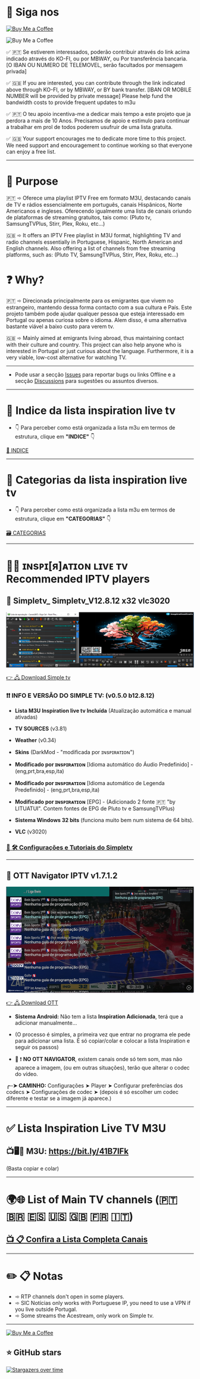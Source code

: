 # 🚩 Siga nos


<a href='https://ko-fi.com/R6R5SJ5L8' target='_blank'><img height='36' style='border:0px;height:36px;' src='https://storage.ko-fi.com/cdn/kofi2.png?v=3' border='0' alt='Buy Me a Coffee' /></a>

<img height='150' style='border:0px;height:150px;' src='https://jerrymoz.files.wordpress.com/2023/12/cafe.webp?w=210' border='0' alt='Buy Me a Coffee' /></a><img height='150' style='border:0px;height:150px;' src='https://jerrymoz.files.wordpress.com/2024/02/qr_github.png?w=200' border='0' alt='' /></a><img height='150' style='border:0px;height:150px;' src='https://jerrymoz.files.wordpress.com/2024/02/qrtelegram.jpg?w=200' border='0' alt='' /></a><img height='150' style='border:0px;height:150px;' src='https://jerrymoz.files.wordpress.com/2023/12/qr_blog.png?w=200' border='0' alt='' /></a>

✅ 🇵🇹 Se estiverem interessados, poderão contribuir através do link acima indicado através do KO-FI, ou por MBWAY, ou Por transferência bancaria.
[O IBAN OU NUMERO DE TELEMOVEL, serão facultados por mensagem privada]

✅ 🇬🇧 If you are interested, you can contribute through the link indicated above through KO-FI, or by MBWAY, or BY bank transfer.
[IBAN OR MOBILE NUMBER will be provided by private message]
Please help fund the bandwidth costs to provide frequent updates to m3u

✅ 🇵🇹 O teu apoio incentiva-me a dedicar mais tempo a este projeto que ja perdora a mais de 10 Anos. Precisamos de apoio e estimulo para continuar a trabalhar em prol de todos poderem usufruir de uma lista gratuita.

✅ 🇬🇧 Your support encourages me to dedicate more time to this project. We need support and encouragement to continue working so that everyone can enjoy a free list.

---

# 🎯 Purpose

🇵🇹 ➾ Oferece uma playlist IPTV Free em formato M3U, destacando canais de TV e rádios essencialmente em português, canais Hispânicos, Norte Americanos e ingleses. Oferecendo igualmente uma lista de canais oriundo de plataformas de streaming gratuitos, tais como: (Pluto tv, SamsungTVPlus, Stirr, Plex, Roku, etc...)

🇬🇧 ➾ It offers an IPTV Free playlist in M3U format, highlighting TV and radio channels essentially in Portuguese, Hispanic, North American and English channels. Also offering a list of channels from free streaming platforms, such as: (Pluto TV, SamsungTVPlus, Stirr, Plex, Roku, etc...)

# ❓ Why?


🇵🇹 ➾ Direcionada principalmente para os emigrantes que vivem no estrangeiro, mantendo dessa forma contacto com a sua cultura e País. Este projeto também pode ajudar qualquer pessoa que esteja interessado em Portugal ou apenas curiosa sobre o idioma. Alem disso, é uma alternativa bastante viável a baixo custo para verem tv.

🇬🇧 ➾ Mainly aimed at emigrants living abroad, thus maintaining contact with their culture and country. This project can also help anyone who is interested in Portugal or just curious about the language. Furthermore, it is a very viable, low-cost alternative for watching TV.

---

* Pode usar a secção [Issues](https://github.com/inspirationlinks/m3u/issues) para reportar bugs ou links Offline e a secção [Discussions](https://github.com/inspirationlinks/m3u/discussions) para sugestões ou assuntos diversos.

---

# 🔔 Indice da lista inspiration live tv
* 👇 Para perceber como está organizada a lista m3u em termos de estrutura, clique em <b>"INDICE"</b> 👇

[📝 INDICE](https://github.com/inspirationlinks/m3u/blob/live/INFO.md#-indice--legendas)

---

# 🔔 Categorias da lista inspiration live tv
* 👇 Para perceber como está organizada a lista m3u em termos de estrutura, clique em <b>"CATEGORIAS"</b> 👇

[🗃️ CATEGORIAS](https://github.com/inspirationlinks/m3u/blob/live/INFO.md#%EF%B8%8F-categoriasgrupos)

---

# 👍🏻 ɪɴsᴘɪ[я]ᴀᴛɪᴏɴ ʟɪvᴇ ᴛv Recommended IPTV players


## 🥇 Simpletv_ Simpletv_V12.8.12 x32 vlc3020

![SIMPLETV IPTV screenshot](/Logos/BannersSimple/simpletv1.png "SIMPLETV IPTV screenshot")

[👉 🖧 Download Simple tv](https://www.mediafire.com/file/3sxter03w6tflfm/simpleTV_V12.8.12_%2528x32_vlc3020%2529.7z/file)

### ❗❗ INFO E VERSÃO DO SIMPLE TV: (v0.5.0 b12.8.12) 

* <b>Lista M3U Inspiration live tv Incluída</b> (Atualização automática e manual ativadas)

* <b>TV SOURCES</b> (v3.81)

* <b>Weather</b> (v0.34)

* <b>Skins</b> (DarkMod - "modificada por ɪɴsᴘɪʀᴀᴛɪᴏɴ") 

* <b>Modificado por ɪɴsᴘɪʀᴀᴛɪᴏɴ</b> [Idioma automático do Áudio Predefinido] - (eng,prt,bra,esp,ita)

* <b>Modificado por ɪɴsᴘɪʀᴀᴛɪᴏɴ</b> [Idioma  automático de Legenda Predefinido] - (eng,prt,bra,esp,ita)

* <b>Modificado por ɪɴsᴘɪʀᴀᴛɪᴏɴ</b> [EPG] - (Adicionado 2 fonte 🇵🇹 "by LITUATUI". Contem fontes de EPG de Pluto tv e SamsungTVPlus)

* <b>Sistema Windows 32 bits</b> (funciona muito bem num sistema de 64 bits).

* <b>VLC</b> (v3020)


### [📢 🛠️ Configurações e Tutoriais do Simpletv](https://inspirationlinks.boards.net/board/16/simple-tv)

---

## 🥇 OTT Navigator IPTV v1.7.1.2 


![OTT Navigator screenshot](/Logos/ott.png "OTT Navigator screenshot")

[👉 🖧 Download OTT](https://www.mediafire.com/file/nh6mlatih0vrgjf/OTT_Navigator_v1.7.1.2_premium.apk/file)

* <b>Sistema Android:</b> Não tem a lista <b>Inspiration Adicionada</b>, terá que a adicionar manualmente...
* (O processo é simples, a primeira vez que entrar no programa ele pede para adicionar uma lista. É só copiar/colar e colocar a lista Inspiration e seguir os passos)

* 📢 ❗ <b>NO OTT NAVIGATOR</b>, existem canais onde só tem som, mas não aparece a imagem, (ou em outras situações), terão que alterar o codec do vídeo.

 <b>╭─➤ CAMINHO:</b> Configurações ➤ Player ➤ Configurar preferências dos codecs ➤ Configurações de codec ➤ (depois é só escolher um codec diferente e testar se a imagem já aparece.)

---

# ✅ Lista Inspiration Live TV M3U

## **📺🖥️📱 M3U**: <https://bit.ly/41B7IFk>
(Basta copiar e colar)

---

# 🌍🌐 List of Main TV channels (🇵🇹 🇧🇷 🇪🇸 🇺🇸 🇬🇧 🇫🇷 🇮🇹)

## [📺 📋 Confira a Lista Completa Canais](https://bit.ly/3UvMvuP)

---

# ✏️ 📋 Notas

* ➾ RTP channels don't open in some players.
* ➾ SIC Notícias only works with Portuguese IP, you need to use a VPN if you live outside Portugal.
* ➾ Some streams the Acestream, only work on Simple tv.

---

<a href='https://ko-fi.com/R6R5SJ5L8' target='_blank'><img height='36' style='border:0px;height:36px;' src='https://storage.ko-fi.com/cdn/kofi2.png?v=3' border='0' alt='Buy Me a Coffee' /></a>

## ⭐ GitHub stars
[![Stargazers over time](https://starchart.cc/inspirationlinks/lista-tuga.svg)](https://starchart.cc/inspirationlinks/lista-tuga)
